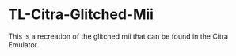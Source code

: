# TL-Citra-Glitched-Mii
This is a recreation of the glitched mii that can be found in the Citra Emulator. 
